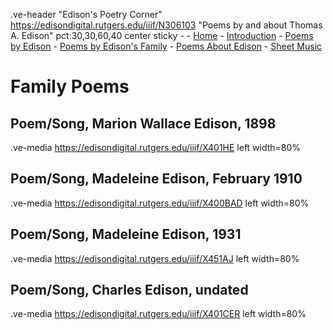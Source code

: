 .ve-header "Edison's Poetry Corner" https://edisondigital.rutgers.edu/iiif/N306103 "Poems by and about Thomas A. Edison" pct:30,30,60,40 center sticky - 
    - [Home](/)
    - [Introduction](/introduction)
    - [Poems by Edison](/poems-by-edison)
    - [Poems by Edison's Family](/family-poems)
    - [Poems About Edison](/poems-about-edison)
    - [Sheet Music](/sheet-music)
   
# Family Poems

## Poem/Song, Marion Wallace Edison, 1898

.ve-media https://edisondigital.rutgers.edu/iiif/X401HE left width=80%

##  Poem/Song, Madeleine Edison, February 1910

.ve-media https://edisondigital.rutgers.edu/iiif/X400BAD left width=80%

##  Poem/Song, Madeleine Edison, 1931

.ve-media https://edisondigital.rutgers.edu/iiif/X451AJ left width=80%

##  Poem/Song, Charles Edison, undated

.ve-media https://edisondigital.rutgers.edu/iiif/X401CER left width=80%
